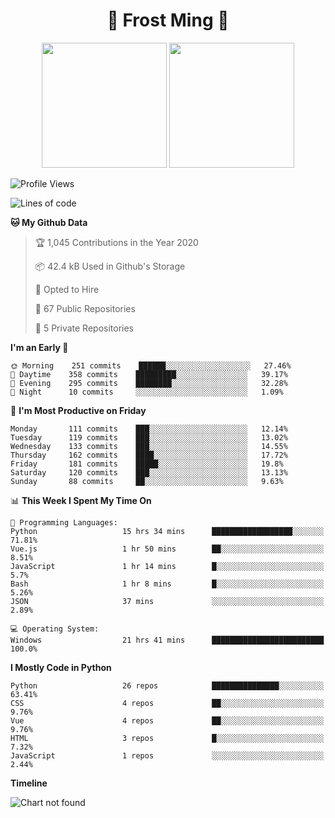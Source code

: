 <h1 align="center">🦄 Frost Ming 🐍</h1>

<p align="center">
  <img height="200" src="https://github-readme-stats.vercel.app/api?username=frostming&show_icons=true&theme=dracula&include_all_commits=true" />
  <img height="200" src="https://github-readme-stats.vercel.app/api/top-langs/?username=frostming&theme=dracula&show_icons=true" />
</p>

<!--START_SECTION:waka-->
![Profile Views](http://img.shields.io/badge/Profile%20Views-26-blue)

![Lines of code](https://img.shields.io/badge/From%20Hello%20World%20I%27ve%20Written-12.0%20million%20lines%20of%20code-blue)

**🐱 My Github Data** 

> 🏆 1,045 Contributions in the Year 2020
 > 
> 📦 42.4 kB Used in Github's Storage 
 > 
> 💼 Opted to Hire
 > 
> 📜 67 Public Repositories
 > 
> 🔑 5 Private Repositories 

**I'm an Early 🐤** 

```text
🌞 Morning    251 commits    ██████░░░░░░░░░░░░░░░░░░░   27.46% 
🌆 Daytime    358 commits    █████████░░░░░░░░░░░░░░░░   39.17% 
🌃 Evening    295 commits    ████████░░░░░░░░░░░░░░░░░   32.28% 
🌙 Night      10 commits     ░░░░░░░░░░░░░░░░░░░░░░░░░   1.09%

```
📅 **I'm Most Productive on Friday** 

```text
Monday       111 commits    ███░░░░░░░░░░░░░░░░░░░░░░   12.14% 
Tuesday      119 commits    ███░░░░░░░░░░░░░░░░░░░░░░   13.02% 
Wednesday    133 commits    ███░░░░░░░░░░░░░░░░░░░░░░   14.55% 
Thursday     162 commits    ████░░░░░░░░░░░░░░░░░░░░░   17.72% 
Friday       181 commits    █████░░░░░░░░░░░░░░░░░░░░   19.8% 
Saturday     120 commits    ███░░░░░░░░░░░░░░░░░░░░░░   13.13% 
Sunday       88 commits     ██░░░░░░░░░░░░░░░░░░░░░░░   9.63%

```


📊 **This Week I Spent My Time On** 

```text
💬 Programming Languages: 
Python                   15 hrs 34 mins      ██████████████████░░░░░░░   71.81% 
Vue.js                   1 hr 50 mins        ██░░░░░░░░░░░░░░░░░░░░░░░   8.51% 
JavaScript               1 hr 14 mins        █░░░░░░░░░░░░░░░░░░░░░░░░   5.7% 
Bash                     1 hr 8 mins         █░░░░░░░░░░░░░░░░░░░░░░░░   5.26% 
JSON                     37 mins             ░░░░░░░░░░░░░░░░░░░░░░░░░   2.89%

💻 Operating System: 
Windows                  21 hrs 41 mins      █████████████████████████   100.0%

```

**I Mostly Code in Python** 

```text
Python                   26 repos            ███████████████░░░░░░░░░░   63.41% 
CSS                      4 repos             ██░░░░░░░░░░░░░░░░░░░░░░░   9.76% 
Vue                      4 repos             ██░░░░░░░░░░░░░░░░░░░░░░░   9.76% 
HTML                     3 repos             █░░░░░░░░░░░░░░░░░░░░░░░░   7.32% 
JavaScript               1 repos             ░░░░░░░░░░░░░░░░░░░░░░░░░   2.44%

```


**Timeline**

![Chart not found](https://github.com/frostming/frostming/blob/master/charts/bar_graph.png) 


<!--END_SECTION:waka-->
